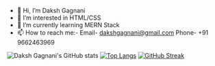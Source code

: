- 👋 Hi, I’m Daksh Gagnani
- 👀 I’m interested in HTML/CSS
- 🌱 I’m currently learning MERN Stack
- 📫 How to reach me:- Email- dakshgagnani@gmail.com Phone- +91 9662463969

![Daksh Gagnani's GitHub stats](https://github-readme-stats.vercel.app/api?username=Daxrokz10&show_icons=true&theme=synthwave)
[![Top Langs](https://github-readme-stats.vercel.app/api/top-langs/?username=Daxrokz10&theme=synthwave)](https://github.com/anuraghazra/github-readme-stats)
[![GitHub Streak](https://streak-stats.demolab.com/?user=Daxrokz10)](https://git.io/streak-stats)
<!---
Daxrokz10/Daxrokz10 is a ✨ special ✨ repository because its `README.md` (this file) appears on your GitHub profile.
You can click the Preview link to take a look at your changes.
--->
